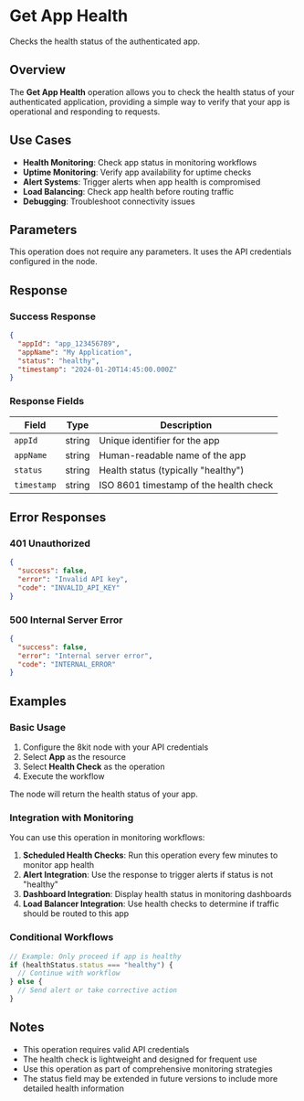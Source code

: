 # Get App Health

Checks the health status of the authenticated app.

## Overview

The **Get App Health** operation allows you to check the health status of your authenticated application, providing a simple way to verify that your app is operational and responding to requests.

## Use Cases

- **Health Monitoring**: Check app status in monitoring workflows
- **Uptime Monitoring**: Verify app availability for uptime checks
- **Alert Systems**: Trigger alerts when app health is compromised
- **Load Balancing**: Check app health before routing traffic
- **Debugging**: Troubleshoot connectivity issues

## Parameters

This operation does not require any parameters. It uses the API credentials configured in the node.

## Response

### Success Response

```json
{
  "appId": "app_123456789",
  "appName": "My Application",
  "status": "healthy",
  "timestamp": "2024-01-20T14:45:00.000Z"
}
```

### Response Fields

| Field | Type | Description |
|-------|------|-------------|
| `appId` | string | Unique identifier for the app |
| `appName` | string | Human-readable name of the app |
| `status` | string | Health status (typically "healthy") |
| `timestamp` | string | ISO 8601 timestamp of the health check |

## Error Responses

### 401 Unauthorized
```json
{
  "success": false,
  "error": "Invalid API key",
  "code": "INVALID_API_KEY"
}
```

### 500 Internal Server Error
```json
{
  "success": false,
  "error": "Internal server error",
  "code": "INTERNAL_ERROR"
}
```

## Examples

### Basic Usage

1. Configure the 8kit node with your API credentials
2. Select **App** as the resource
3. Select **Health Check** as the operation
4. Execute the workflow

The node will return the health status of your app.

### Integration with Monitoring

You can use this operation in monitoring workflows:

1. **Scheduled Health Checks**: Run this operation every few minutes to monitor app health
2. **Alert Integration**: Use the response to trigger alerts if status is not "healthy"
3. **Dashboard Integration**: Display health status in monitoring dashboards
4. **Load Balancer Integration**: Use health checks to determine if traffic should be routed to this app

### Conditional Workflows

```javascript
// Example: Only proceed if app is healthy
if (healthStatus.status === "healthy") {
  // Continue with workflow
} else {
  // Send alert or take corrective action
}
```

## Notes

- This operation requires valid API credentials
- The health check is lightweight and designed for frequent use
- Use this operation as part of comprehensive monitoring strategies
- The status field may be extended in future versions to include more detailed health information 